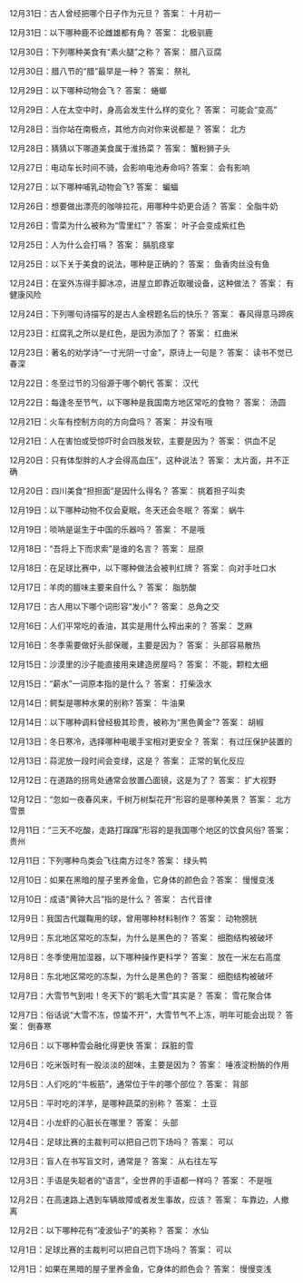 12月31日：古人曾经把哪个日子作为元旦？ 答案： 十月初一 

12月31日：以下哪种鹿不论雌雄都有角？ 答案： 北极驯鹿 

12月30日：下列哪种美食有“素火腿”之称？ 答案： 腊八豆腐 

12月30日：腊八节的“腊”最早是一种？ 答案： 祭礼 

12月29日：以下哪种动物会飞？ 答案： 蜷螂 

12月29日：人在太空中时，身高会发生什么样的变化？ 答案： 可能会“变高” 

12月28日：当你站在南极点，其他方向对你来说都是？ 答案： 北方 

12月28日：猜猜以下哪道美食属于淮扬菜？ 答案： 蟹粉狮子头 

12月27日：电动车长时间不骑，会影响电池寿命吗? 答案： 会有影响 

12月27日：以下哪种哺乳动物会飞? 答案： 蝙蝠 

12月26日：想要做出漂亮的咖啡拉花，用哪种牛奶更合适？ 答案： 全脂牛奶 

12月26日：雪菜为什么被称为“雪里红”？ 答案： 叶子会变成紫红色 

12月25日：人为什么会打嗝？ 答案： 膈肌痉挛 

12月25日：以下关于美食的说法，哪种是正确的？ 答案： 鱼香肉丝没有鱼 

12月24日：在室外冻得手脚冰凉，进屋立即靠近取暖设备，这种做法？ 答案： 有健康风险 

12月24日：下列哪句诗描写的是古人金榜题名后的快乐？ 答案： 春风得意马蹄疾 

12月23日：红腐乳之所以是红色，是因为添加了？ 答案： 红曲米 

12月23日：著名的劝学诗“一寸光阴一寸金”，原诗上一句是？ 答案： 读书不觉已春深 

12月22日：冬至过节的习俗源于哪个朝代 答案： 汉代 

12月22日：每逢冬至节气，以下哪种是我国南方地区常吃的食物？ 答案： 汤圆 

12月21日：火车有控制方向的方向盘吗？ 答案： 并没有哦 

12月21日：人在害怕或受惊吓时会四肢发软，主要是因为？ 答案： 供血不足 

12月20日：只有体型胖的人才会得高血压”，这种说法？ 答案： 太片面，并不正确 

12月20日：四川美食“担担面”是因什么得名？ 答案： 挑着担子叫卖 

12月19日：以下哪种动物不仅会夏眠，冬天还会冬眠？ 答案： 蜗牛 

12月19日：唢呐是诞生于中国的乐器吗？ 答案： 不是哦 

12月18日：“吾将上下而求索”是谁的名言？ 答案： 屈原 

12月18日：在足球比赛中，以下哪种做法会被判红牌？ 答案： 向对手吐口水 

12月17日：羊肉的膻味主要来自什么？ 答案： 脂肪酸 

12月17日：古人用以下哪个词形容“发小”？ 答案： 总角之交 

12月16日：人们平常吃的香油，其实是用什么榨出来的？ 答案： 芝麻 

12月16日：冬季需要做好头部保暖，主要是因为？ 答案： 头部容易散热 

12月15日：沙漠里的沙子能直接用来建造房屋吗？ 答案： 不能，颗粒太细 

12月15日：“薪水”一词原本指的是什么？ 答案： 打柴汲水  

12月14日：鳄梨是哪种水果的别称? 答案： 牛油果 

12月14日：以下哪种调料曾经极其珍贵，被称为“黑色黄金”? 答案： 胡椒 

12月13日：冬日寒冷，选择哪种电暖手宝相对更安全？ 答案： 有过压保护装置的 

12月13日：蒜泥放一段时间会变绿，这是？ 答案： 正常的氧化反应 

12月12日：在道路的拐弯处通常会放置凸面镜，这是为了？ 答案： 扩大视野 

12月12日：“忽如一夜春风来，千树万树梨花开“形容的是哪种美景？ 答案： 北方雪景 

12月11日：“三天不吃酸，走路打蹿蹿”形容的是我国哪个地区的饮食风俗? 答案： 贵州 

12月11日：下列哪种鸟类会飞往南方过冬? 答案： 绿头鸭 

12月10日：如果在黑暗的屋子里养金鱼，它身体的颜色会？答案： 慢慢变浅 

12月10日：成语“黄钟大吕”指的是什么？ 答案： 古代音律 

12月9日：我国古代蹴鞠用的球，曾用哪种材料制作？ 答案： 动物膀胱 

12月9日：东北地区常吃的冻梨，为什么是黑色的？ 答案： 细胞结构被破坏 

12月8日：冬季使用加湿器，以下哪种操作更科学？ 答案： 放在一米左右高度 

12月8日：东北地区常吃的冻梨，为什么是黑色的？ 答案： 细胞结构被破坏  

12月7日：大雪节气到啦！冬天下的“鹅毛大雪”其实是？ 答案： 雪花聚合体 

12月7日：俗话说“大雪不冻，惊蛰不开”，大雪节气不上冻，明年可能会出现？ 答案： 倒春寒 

12月6日：以下哪种雪会融化得更快 答案： 踩脏的雪 

12月6日：吃米饭时有一股淡淡的甜味，主要是因为？ 答案： 唾液淀粉酶的作用  

12月5日：人们吃的“牛板筋”，通常位于牛的哪个部位？ 答案： 背部 

12月5日：平时吃的洋芋，是哪种蔬菜的别称？ 答案： 土豆 

12月4日：小龙虾的心脏长在哪里？ 答案： 头部 

12月4日：足球比赛的主裁判可以把自己罚下场吗？ 答案： 可以  

12月3日：盲人在书写盲文时，通常是？ 答案： 从右往左写 

12月3日：手语是失聪者的“语言”，全世界的手语都一样吗？ 答案： 不是哦 

12月2日：在高速路上遇到车辆故障或者发生事故，应该？ 答案： 车靠边，人撤离 

12月2日：以下哪种花有“凌波仙子”的美称？ 答案： 水仙 

12月1日：足球比赛的主裁判可以把自己罚下场吗？ 答案： 可以 

12月1日：如果在黑暗的屋子里养金鱼，它身体的颜色会？ 答案： 慢慢变浅 
